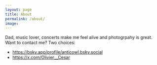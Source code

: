 ```yaml
---
layout: page
title: About
permalink: /about/
image:
---
```


Dad, music lover, concerts make me feel alive and photogrpahy is great.
Want to contact me? Two choices:
* https://bsky.app/profile/anticowl.bsky.social
* https://x.com/Olivier__Cesar
